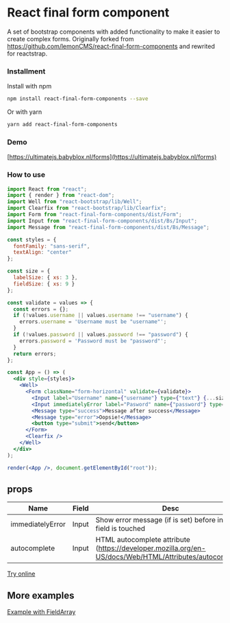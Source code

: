 # React final form component

A set of bootstrap components with added functionality to make it easier to create complex forms.
Originally forked from https://github.com/lemonCMS/react-final-form-components and rewrited for reactstrap.

### Installment
Install with npm
````bash
npm install react-final-form-components --save
````

Or with yarn
````bash
yarn add react-final-form-components
````
### Demo
[https://ultimatejs.babyblox.nl/forms](https://ultimatejs.babyblox.nl/forms)

### How to use
````jsx harmony
import React from "react";
import { render } from "react-dom";
import Well from "react-bootstrap/lib/Well";
import Clearfix from "react-bootstrap/lib/Clearfix";
import Form from "react-final-form-components/dist/Form";
import Input from "react-final-form-components/dist/Bs/Input";
import Message from "react-final-form-components/dist/Bs/Message";

const styles = {
  fontFamily: "sans-serif",
  textAlign: "center"
};

const size = {
  labelSize: { xs: 3 },
  fieldSize: { xs: 9 }
};

const validate = values => {
  const errors = {};
  if (!values.username || values.username !== "username") {
    errors.username = 'Username must be "username"';
  }
  if (!values.password || values.password !== "password") {
    errors.password = 'Password must be "password"';
  }
  return errors;
};

const App = () => (
  <div style={styles}>
    <Well>
      <Form className="form-horizontal" validate={validate}>
        <Input label="Username" name={"username"} type={"text"} {...size} />
        <Input immediatelyError label="Pasword" name={"password"} type={"password"} {...size} />
        <Message type="success">Message after success</Message>
        <Message type="error">Oopsie!</Message>
        <button type="submit">send</button>
      </Form>
      <Clearfix />
    </Well>
  </div>
);

render(<App />, document.getElementById("root"));

````
## props
| Name | Field | Desc | Default | Type |
| ---- | ----- | ---- | ------- | ---- |
| immediatelyError | Input | Show error message (if is set) before input field is touched | false | bool |
| autocomplete | Input | HTML autocomplete attribute (https://developer.mozilla.org/en-US/docs/Web/HTML/Attributes/autocomplete) | undefined | string |

[Try online](https://codesandbox.io/s/r4q7y39pkn)

## More examples
[Example with FieldArray](https://codesandbox.io/s/n0n2z5xnmp)


